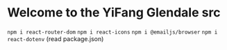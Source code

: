# Welcome to the YiFang Glendale src

`npm i react-router-dom`
`npm i react-icons`
`npm i @emailjs/browser`
`npm i react-dotenv` (read package.json)